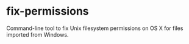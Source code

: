 fix-permissions
===============

Command-line tool to fix Unix filesystem permissions on OS X for files imported from Windows.
